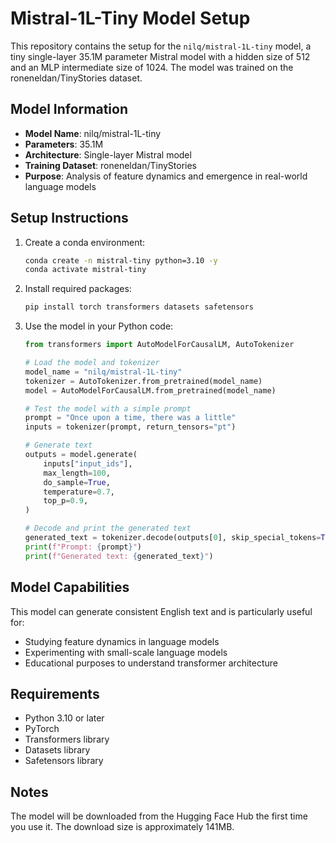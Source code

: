 # Mistral-1L-Tiny Model Setup

This repository contains the setup for the `nilq/mistral-1L-tiny` model, a tiny single-layer 35.1M parameter Mistral model with a hidden size of 512 and an MLP intermediate size of 1024. The model was trained on the roneneldan/TinyStories dataset.

## Model Information

- **Model Name**: nilq/mistral-1L-tiny
- **Parameters**: 35.1M
- **Architecture**: Single-layer Mistral model
- **Training Dataset**: roneneldan/TinyStories
- **Purpose**: Analysis of feature dynamics and emergence in real-world language models

## Setup Instructions

1. Create a conda environment:
   ```bash
   conda create -n mistral-tiny python=3.10 -y
   conda activate mistral-tiny
   ```

2. Install required packages:
   ```bash
   pip install torch transformers datasets safetensors
   ```

3. Use the model in your Python code:
   ```python
   from transformers import AutoModelForCausalLM, AutoTokenizer

   # Load the model and tokenizer
   model_name = "nilq/mistral-1L-tiny"
   tokenizer = AutoTokenizer.from_pretrained(model_name)
   model = AutoModelForCausalLM.from_pretrained(model_name)

   # Test the model with a simple prompt
   prompt = "Once upon a time, there was a little"
   inputs = tokenizer(prompt, return_tensors="pt")

   # Generate text
   outputs = model.generate(
       inputs["input_ids"],
       max_length=100,
       do_sample=True,
       temperature=0.7,
       top_p=0.9,
   )

   # Decode and print the generated text
   generated_text = tokenizer.decode(outputs[0], skip_special_tokens=True)
   print(f"Prompt: {prompt}")
   print(f"Generated text: {generated_text}")
   ```

## Model Capabilities

This model can generate consistent English text and is particularly useful for:
- Studying feature dynamics in language models
- Experimenting with small-scale language models
- Educational purposes to understand transformer architecture

## Requirements

- Python 3.10 or later
- PyTorch
- Transformers library
- Datasets library
- Safetensors library

## Notes

The model will be downloaded from the Hugging Face Hub the first time you use it. The download size is approximately 141MB.